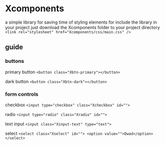 # Xcomponents
a simple library for saving time of styling elements
for include the library in your project just download the Xcomponents folder to your project directory
`<link rel="stylesheet" href="Xcomponents/css/main.css" />`

## guide


### buttons
primary button `<button class="Xbtn-primary"></button>`
	
dark button `<button class="Xbtn-dark"></button>`

### form controls
checkbox `<input type="checkbox" class="Xcheckbox" id="">`

radio `<input type="radio" class="Xradio" id="">`

text input `<input class="Xinput-text" type="text">`

select `<select class="Xselect" id="">
		<option value="">Dwad</option>
	</select>`
